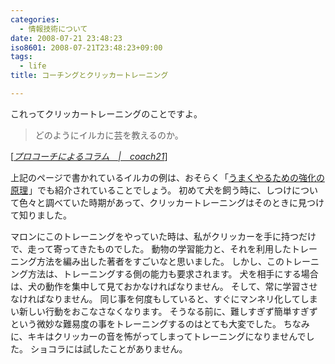 ```yaml
---
categories:
  - 情報技術について
date: 2008-07-21 23:48:23
iso8601: 2008-07-21T23:48:23+09:00
tags:
  - life
title: コーチングとクリッカートレーニング

---
```


これってクリッカートレーニングのことですよ。

<blockquote cite="http://www.coach.co.jp/coaching/column/220.html" title="Source: プロコーチによるコラム　|　coach21; Accessed Date: 5/13/2008" class="blockquote">
  <p>どのようにイルカに芸を教えるのか。 </p>
</blockquote>
<div class="cite"> [<cite><a href="http://www.coach.co.jp/error.html">プロコーチによるコラム　|　coach21</a></cite>] </div>

上記のページで書かれているイルカの例は、おそらく「<a href="http://www.amazon.co.jp/gp/product/4931199550?ie=UTF8&tag=nqounet-22&linkCode=as2&camp=247&creative=1211&creativeASIN=4931199550">うまくやるための強化の原理</a><img src="http://www.assoc-amazon.jp/e/ir?t=nqounet-22&l=as2&o=9&a=4931199550" width="1" height="1" border="0" alt="" style="border:none !important; margin:0px !important;" />」でも紹介されていることでしょう。
初めて犬を飼う時に、しつけについて色々と調べていた時期があって、クリッカートレーニングはそのときに見つけて知りました。

マロンにこのトレーニングをやっていた時は、私がクリッカーを手に持つだけで、走って寄ってきたものでした。
動物の学習能力と、それを利用したトレーニング方法を編み出した著者をすごいなと思いました。
しかし、このトレーニング方法は、トレーニングする側の能力も要求されます。
犬を相手にする場合は、犬の動作を集中して見ておかなければなりません。
そして、常に学習させなければなりません。
同じ事を何度もしていると、すぐにマンネリ化してしまい新しい行動をおこなさなくなります。
そうなる前に、難しすぎず簡単すぎずという微妙な難易度の事をトレーニングするのはとても大変でした。
ちなみに、キキはクリッカーの音を怖がってしまってトレーニングになりませんでした。
ショコラには試したことがありません。
